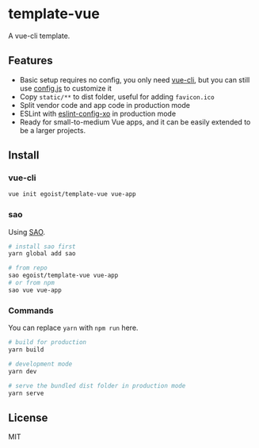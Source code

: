 # template-vue

A vue-cli template.

## Features

- Basic setup requires no config, you only need [vue-cli](https://github.com/vuejs/vue-cli), but you can still use [config.js](/template/config.js) to customize it
- Copy `static/**` to dist folder, useful for adding `favicon.ico`
- Split vendor code and app code in production mode
- ESLint with [eslint-config-xo](https://github.com/sindresorhus/eslint-config-xo) in production mode
- Ready for small-to-medium Vue apps, and it can be easily extended to be a larger projects.

## Install

### vue-cli

```bash
vue init egoist/template-vue vue-app
```

### sao

Using [SAO](https://github.com/egoist/sao).

```bash
# install sao first
yarn global add sao

# from repo
sao egoist/template-vue vue-app
# or from npm
sao vue vue-app
```

### Commands

You can replace `yarn` with `npm run` here.

```bash
# build for production
yarn build

# development mode
yarn dev

# serve the bundled dist folder in production mode
yarn serve
```

## License

MIT